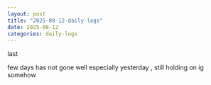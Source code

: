 ```yaml
---
layout: post
title: "2025-08-12-daily-logs"
date: 2025-08-12
categories: daily-logs
---
```



last

 few days has not gone well especially yesterday ,
  still holding on ig somehow